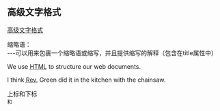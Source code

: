 ## 高级文字格式  
[高级文字格式](https://developer.mozilla.org/zh-CN/docs/Learn/HTML/Introduction_to_HTML/Advanced_text_formatting)  

缩略语：  
    <abbr>---可以用来包裹一个缩略语或缩写，并且提供缩写的解释（包含在title属性中）  
    <p>We use <abbr title="Hypertext Markup Language">HTML</abbr> to structure our web documents.</p>
    <p>I think <abbr title="Reverend">Rev.</abbr> Green did it in the kitchen with the chainsaw.</p>  

上标和下标  
     <sup> 和<sub>  

